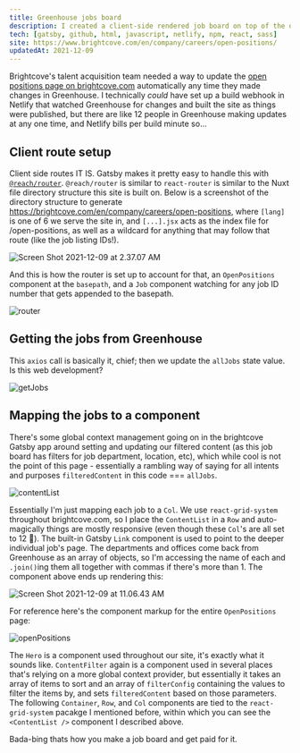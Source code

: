 ```yaml
---
title: Greenhouse jobs board
description: I created a client-side rendered job board on top of the otherwise statically-generated brightcove.com, fed from Greenhouse.
tech: [gatsby, github, html, javascript, netlify, npm, react, sass]
site: https://www.brightcove.com/en/company/careers/open-positions/
updatedAt: 2021-12-09
---
```


Brightcove's talent acquisition team needed a way to update the [open positions page on brightcove.com](https://www.brightcove.com/en/company/careers/open-positions "Brightcove.com open positions page") automatically any time they made changes in Greenhouse. I technically _could_ have set up a build webhook in Netlify that watched Greenhouse for changes and built the site as things were published, but there are like 12 people in Greenhouse making updates at any one time, and Netlify bills per build minute so...

## Client route setup

Client side routes IT IS. Gatsby makes it pretty easy to handle this with [`@reach/router`](https://www.gatsbyjs.com/docs/reach-router-and-gatsby/ "Gatsby @reach/router docs"). `@reach/router` is similar to `react-router` is similar to the Nuxt file directory structure this site is built on. Below is a screenshot of the directory structure to generate https://brightcove.com/en/company/careers/open-positions, where `[lang]` is one of 6 we serve the site in, and `[...].jsx` acts as the index file for /open-positions, as well as a wildcard for anything that may follow that route (like the job listing IDs!).

![Screen Shot 2021-12-09 at 2.37.07 AM](//images.ctfassets.net/i1trowbjm312/7DPoaxMf0JCbyVTgHz1pzc/250039fb4edb197fa7ed0c9d9267828d/Screen_Shot_2021-12-09_at_2.37.07_AM.png)

And this is how the router is set up to account for that, an `OpenPositions` component at the `basepath`, and a `Job` component watching for any job ID number that gets appended to the basepath.

![router](//images.ctfassets.net/i1trowbjm312/1Sy6dLKYdVus4zcU001iIZ/b64673bf29d76822a353a12460e56b7a/router.png)

## Getting the jobs from Greenhouse

This `axios` call is basically it, chief; then we update the `allJobs` state value. Is this web development?

![getJobs](//images.ctfassets.net/i1trowbjm312/2FJ1OLeJPav4HsOU609l0S/fe75e3219ad2b8fa0b2beb5ade35c2c8/getJobs.png)

## Mapping the jobs to a component

There's some global context management going on in the brightcove Gatsby app around setting and updating our filtered content (as this job board has filters for job department, location, etc), which while cool is not the point of this page - essentially a rambling way of saying for all intents and purposes `filteredContent` in this code === `allJobs`.

![contentList](//images.ctfassets.net/i1trowbjm312/4wq1vX37gmlQktYs2ZDCB0/cbd67e4fd8768e91bb14838e6fa08a6d/contentList.png)

Essentially I'm just mapping each job to a `Col`. We use `react-grid-system` throughout brightcove.com, so I place the `ContentList` in a `Row` and auto-magically things are mostly responsive (even though these `Col`'s are all set to 12 🤦). The built-in Gatsby `Link` component is used to point to the deeper individual job's page. The departments and offices come back from Greenhouse as an array of objects, so I'm accessing the name of each and `.join()`ing them all together with commas if there's more than 1. The component above ends up rendering this:

![Screen Shot 2021-12-09 at 11.06.43 AM](//images.ctfassets.net/i1trowbjm312/465DEFIiFykqGjVy0nletE/feb147cbc21b351ef5578521212dc78c/Screen_Shot_2021-12-09_at_11.06.43_AM.png)

For reference here's the component markup for the entire `OpenPositions` page:

![openPositions](//images.ctfassets.net/i1trowbjm312/HLKUrs5OSD9T8Yo65Nw3K/fd373058ef30009ce527b57b660bde98/openPositions.png)

The `Hero` is a component used throughout our site, it's exactly what it sounds like. `ContentFilter` again is a component used in several places that's relying on a more global context provider, but essentially it takes an array of items to sort and an array of `filterConfig` containing the values to filter the items by, and sets `filteredContent` based on those parameters. The following `Container`, `Row`, and `Col` components are tied to the `react-grid-system` pacakge I mentioned before, within which you can see the `<ContentList />` component I described above.

Bada-bing thats how you make a job board and get paid for it.
